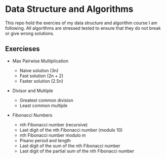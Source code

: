 # Data Structure and Algorithms

This repo hold the exercies of my data structure and algorithm course I am following. All algorithms are stressed tested to ensure that they do not break or give wrong solutions.

## Exercieses

- Max Pairwise Multiplication

  - Naive solution (3n)
  - Fast solution (2n + 2)
  - Faster solution (2.5n)

- Divisor and Multiple
  
  - Greatest common division
  - Least common multiple

- Fibonacci Numbers

  - nth Fibonacci number (recursive)
  - Last digit of the nth Fibonacci number (modulo 10)
  - nth Fibonacci number modulo m
  - Pisano period and length
  - Last digit of the sum of the nth Fibonacci number
  - Last digit of the partial sum of the nth Fibonacci number
  